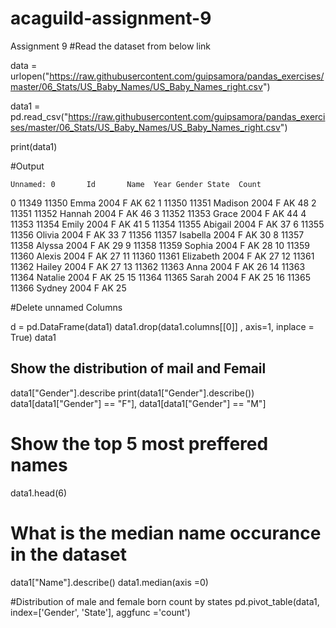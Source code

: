 # acaguild-assignment-9
Assignment 9
#Read the dataset from below link

data  = urlopen("https://raw.githubusercontent.com/guipsamora/pandas_exercises/master/06_Stats/US_Baby_Names/US_Baby_Names_right.csv")

data1 = pd.read_csv("https://raw.githubusercontent.com/guipsamora/pandas_exercises/master/06_Stats/US_Baby_Names/US_Baby_Names_right.csv")

print(data1)

#Output

    Unnamed: 0       Id       Name  Year Gender State  Count
0             11349    11350       Emma  2004      F    AK     62
1             11350    11351    Madison  2004      F    AK     48
2             11351    11352     Hannah  2004      F    AK     46
3             11352    11353      Grace  2004      F    AK     44
4             11353    11354      Emily  2004      F    AK     41
5             11354    11355    Abigail  2004      F    AK     37
6             11355    11356     Olivia  2004      F    AK     33
7             11356    11357   Isabella  2004      F    AK     30
8             11357    11358     Alyssa  2004      F    AK     29
9             11358    11359     Sophia  2004      F    AK     28
10            11359    11360     Alexis  2004      F    AK     27
11            11360    11361  Elizabeth  2004      F    AK     27
12            11361    11362     Hailey  2004      F    AK     27
13            11362    11363       Anna  2004      F    AK     26
14            11363    11364    Natalie  2004      F    AK     25
15            11364    11365      Sarah  2004      F    AK     25
16            11365    11366     Sydney  2004      F    AK     25

 #Delete unnamed Columns

d = pd.DataFrame(data1)
data1.drop(data1.columns[[0]] , axis=1, inplace = True)
data1

## Show the distribution of mail and Femail

data1["Gender"].describe
print(data1["Gender"].describe())
data1[data1["Gender"] == "F"], data1[data1["Gender"] == "M"]

# Show the top 5 most preffered names

data1.head(6)

# What is the median name occurance in the dataset
data1["Name"].describe()
data1.median(axis =0)

#Distribution of male and female born count by states
pd.pivot_table(data1, index=['Gender', 'State'], aggfunc ='count')
